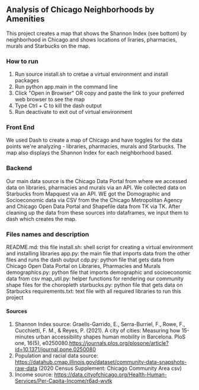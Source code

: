 ## Analysis of Chicago Neighborhoods by Amenities 
This project creates a map that shows the Shannon Index (see bottom) by neighborhood in Chicago and shows locations of liraries, pharmacies, murals and Starbucks on the map. 

### How to run
1. Run source install.sh to cretae a virtual environment and install packages
2. Run python app.main in the command line
3. Click "Open in Browser" OR copy and paste the link to your preferred web browser to see the map
4. Type Ctrl + C to kill the dash output
5. Run deactivate to exit out of virtual environment

### Front End
We used Dash to create a map of Chicago and have toggles for the data points we're analyzing - libraries, pharmacies, murals and Starbucks. The map also displays the Shannon Index for each neighborhood based.

### Backend
Our main data source is the Chicago Data Portal from where we accessed data on libraries, pharmacies and murals via an API. We collected data on Starbucks from Mapquest via an API. WE got the Domographic and Socioeconomic data via CSV from the the Chicago Metropolitan Agency and Chicago Open Data Portal and Shapefile data from TK via TK.   After cleaning up the data from these sources into dataframes, we input them to dash which creates the map. 

### Files names and description
README.md: this file
install.sh: shell script for creating a virtual environment and installing libraries
app.py: the main file that imports data from the other files and runs the dash output
cdp.py: python file that gets data from Chicago Open Data Portal on Libraries, Pharmacies and Murals
demographics.py: python file that imports demographic and socioeconomic data from csv
map_util.py: helper functions for rendering our community shape files for the choropleth
starbucks.py: python file that gets data on Starbucks 
requirements.txt: text file with all required libraries to run this project 

#### Sources 
1. Shannon Index source:
Graells-Garrido, E., Serra-Burriel, F., Rowe, F., Cucchietti, F. M., & Reyes, P. (2021). A city of cities: Measuring how 15-minutes urban accessibility shapes human mobility in Barcelona. PloS one, 16(5), e0250080.https://journals.plos.org/plosone/article?id=10.1371/journal.pone.0250080
2. Population and racial data source: https://datahub.cmap.illinois.gov/dataset/community-data-snapshots-raw-data
(2020 Census Supplement: Chicago Community Area csv)
3. Income source: https://data.cityofchicago.org/Health-Human-Services/Per-Capita-Income/r6ad-wvtk
